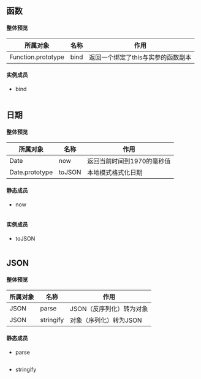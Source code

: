 ## 函数

#### 整体预览
| 所属对象 | 名称 | 作用 |
|       -       |    -    |    -   |
| Function.prototype | bind | 返回一个绑定了this与实参的函数副本 |

#### 实例成员

- bind

```javascript
```

## 日期

#### 整体预览
| 所属对象 | 名称 | 作用 |
|       -       |    -    |    -   |
| Date | now | 返回当前时间到1970的毫秒值 |
| Date.prototype | toJSON | 本地模式格式化日期 |

#### 静态成员

- now

```javascript
```

#### 实例成员

- toJSON

```javascript
```

## JSON

#### 整体预览
| 所属对象 | 名称 | 作用 |
|       -       |    -    |    -   |
| JSON | parse | JSON（反序列化）转为对象 |
| JSON | stringify | 对象（序列化）转为JSON |

#### 静态成员

- parse

```javascript
```

- stringify

```javascript
```


